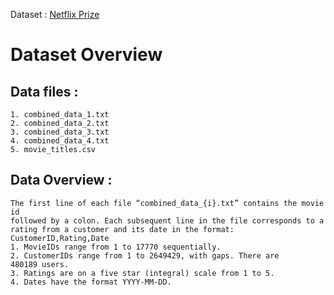Dataset : [Netflix Prize](https://www.kaggle.com/datasets/netflix-inc/netflix-prize-data) 

# Dataset Overview 
  ## Data files : 
    1. combined_data_1.txt 
    2. combined_data_2.txt 
    3. combined_data_3.txt 
    4. combined_data_4.txt 
    5. movie_titles.csv 
  ## Data Overview : 
    The first line of each file “combined_data_{i}.txt” contains the movie id 
    followed by a colon. Each subsequent line in the file corresponds to a 
    rating from a customer and its date in the format: 
    CustomerID,Rating,Date 
    1. MovieIDs range from 1 to 17770 sequentially. 
    2. CustomerIDs range from 1 to 2649429, with gaps. There are 
    480189 users. 
    3. Ratings are on a five star (integral) scale from 1 to 5. 
    4. Dates have the format YYYY-MM-DD. 
